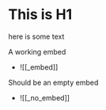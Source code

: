 # This is H1

here is some text

A working embed

- ![[_embed]]

Should be an empty embed

- ![[_no_embed]]